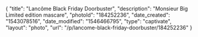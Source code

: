{
    "title": "Lancôme Black Friday Doorbuster",
    "description": "Monsieur Big Limited edition mascare",
    "photoId": "184252236",
    "date_created": "1543078516",
    "date_modified": "1546466795",
    "type": "captivate",
    "layout": "photo",
    "url": "\/p\/lancome-black-friday-doorbuster\/184252236"
}